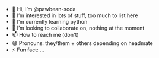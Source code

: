 - 👋 Hi, I’m @pawbean-soda
- 👀 I’m interested in lots of stuff, too much to list here
- 🌱 I’m currently learning python
- 💞️ I’m looking to collaborate on, nothing at the moment
- 📫 How to reach me (don't)
- 😄 Pronouns: they/them + others depending on headmate
- ⚡ Fun fact: ...

<!---
pawbean-soda/pawbean-soda is a ✨ special ✨ repository because its `README.md` (this file) appears on your GitHub profile.
You can click the Preview link to take a look at your changes.
--->
